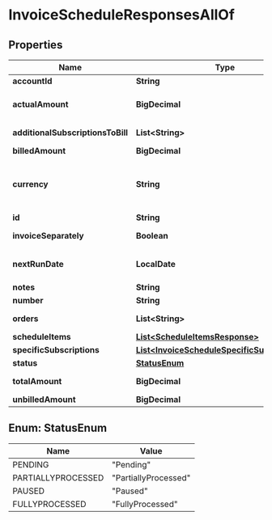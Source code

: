 

# InvoiceScheduleResponsesAllOf


## Properties

| Name | Type | Description | Notes |
|------------ | ------------- | ------------- | -------------|
|**accountId** | **String** | The ID of the customer account that the invoice schedule belongs to.  |  [optional] |
|**actualAmount** | **BigDecimal** | The actual amount that needs to be billed during the processing of the invoice schedule.  By default, the actual amount is the same as the total amount. Even if order changes occur like Remove Product or Cancel Subscription, the value of the &#x60;totalAmount&#x60; field keeps unchanged. The value of the &#x60;actualAmount&#x60; field reflects the actual amount to be billed.  |  [optional] |
|**additionalSubscriptionsToBill** | **List&lt;String&gt;** | A list of the numbers of the subscriptions that need to be billed together with the invoice schedule.   One invoice schedule can have at most 600 additional subscriptions.  |  [optional] |
|**billedAmount** | **BigDecimal** | The amount that has been billed during the processing of the invoice schedule.  |  [optional] |
|**currency** | **String** | The currency of the billing documents generated during the processing of the invoice schedule. **Note**:  - This field is available only if you have the &lt;a   href&#x3D;\&quot;https://knowledgecenter.zuora.com/Zuora_Billing/Bill_your_customers/Flexible_Billing/Multiple_Currencies\&quot;   target&#x3D;\&quot;_blank\&quot;&gt;Multiple Currencies&lt;/a&gt; feature enabled.  - If you have the Multiple Currencies feature disabled, the corresponding account&#39;s default currency is always used.  |  [optional] |
|**id** | **String** | The unique ID of the invoice schedule.  |  [optional] |
|**invoiceSeparately** | **Boolean** | Whether the invoice items created from the invoice schedule appears on a separate invoice when Zuora generates invoices.  |  [optional] |
|**nextRunDate** | **LocalDate** | The run date of the next execution of invoice schedule. By default, the next run date is the same as run date of next pending invoice schedule item. It can be overwritten with a different date other than the default value. When the invoice schedule has completed the execution, the next run date is null.  |  [optional] |
|**notes** | **String** | Comments on the invoice schedule.  |  [optional] |
|**number** | **String** | The sequence number of the invoice schedule.  |  [optional] |
|**orders** | **List&lt;String&gt;** | A list of the IDs or numbers of the orders associated with the invoice schedule. One invoice schedule can be associated with at most 10 orders.  |  [optional] |
|**scheduleItems** | [**List&lt;ScheduleItemsResponse&gt;**](ScheduleItemsResponse.md) | Container for schedule items. One invoice schedule can have at most 50 invoice schedule items.  |  [optional] |
|**specificSubscriptions** | [**List&lt;InvoiceScheduleSpecificSubscriptions&gt;**](InvoiceScheduleSpecificSubscriptions.md) | A list of the numbers of specific subscriptions associated with the invoice schedule.  |  [optional] |
|**status** | [**StatusEnum**](#StatusEnum) | The status of the invoice schedule.  |  [optional] |
|**totalAmount** | **BigDecimal** | The total amount that needs to be billed during the processing of the invoice schedule.   The value of this field keeps unchanged once invoice schedule items are created.  |  [optional] |
|**unbilledAmount** | **BigDecimal** | The amount that is waiting to be billed during the processing of the invoice schedule.  |  [optional] |



## Enum: StatusEnum

| Name | Value |
|---- | -----|
| PENDING | &quot;Pending&quot; |
| PARTIALLYPROCESSED | &quot;PartiallyProcessed&quot; |
| PAUSED | &quot;Paused&quot; |
| FULLYPROCESSED | &quot;FullyProcessed&quot; |



